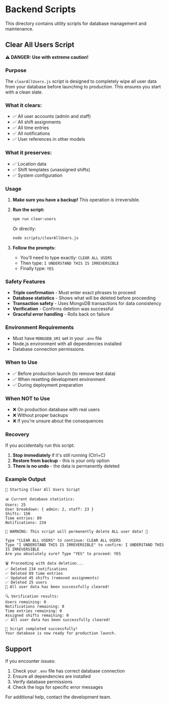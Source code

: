 # Backend Scripts

This directory contains utility scripts for database management and maintenance.

## Clear All Users Script

**⚠️ DANGER: Use with extreme caution!**

### Purpose
The `clearAllUsers.js` script is designed to completely wipe all user data from your database before launching to production. This ensures you start with a clean slate.

### What it clears:
- ✅ All user accounts (admin and staff)
- ✅ All shift assignments
- ✅ All time entries 
- ✅ All notifications
- ✅ User references in other models

### What it preserves:
- ✅ Location data
- ✅ Shift templates (unassigned shifts)
- ✅ System configuration

### Usage

1. **Make sure you have a backup!** This operation is irreversible.

2. **Run the script:**
   ```bash
   npm run clear-users
   ```
   
   Or directly:
   ```bash
   node scripts/clearAllUsers.js
   ```

3. **Follow the prompts:**
   - You'll need to type exactly: `CLEAR ALL USERS`
   - Then type: `I UNDERSTAND THIS IS IRREVERSIBLE`
   - Finally type: `YES`

### Safety Features

- **Triple confirmation** - Must enter exact phrases to proceed
- **Database statistics** - Shows what will be deleted before proceeding
- **Transaction safety** - Uses MongoDB transactions for data consistency
- **Verification** - Confirms deletion was successful
- **Graceful error handling** - Rolls back on failure

### Environment Requirements

- Must have `MONGODB_URI` set in your `.env` file
- Node.js environment with all dependencies installed
- Database connection permissions

### When to Use

- ✅ Before production launch (to remove test data)
- ✅ When resetting development environment
- ✅ During deployment preparation

### When NOT to Use

- ❌ On production database with real users
- ❌ Without proper backups
- ❌ If you're unsure about the consequences

### Recovery

If you accidentally run this script:
1. **Stop immediately** if it's still running (Ctrl+C)
2. **Restore from backup** - this is your only option
3. **There is no undo** - the data is permanently deleted

### Example Output

```
🚀 Starting Clear All Users Script

📊 Current database statistics:
Users: 25
User breakdown: { admin: 2, staff: 23 }
Shifts: 150
Time entries: 89
Notifications: 234

🚨 WARNING: This script will permanently delete ALL user data! 🚨

Type "CLEAR ALL USERS" to continue: CLEAR ALL USERS
Type "I UNDERSTAND THIS IS IRREVERSIBLE" to confirm: I UNDERSTAND THIS IS IRREVERSIBLE
Are you absolutely sure? Type "YES" to proceed: YES

🗑️ Proceeding with data deletion...
✅ Deleted 234 notifications
✅ Deleted 89 time entries
✅ Updated 45 shifts (removed assignments)
✅ Deleted 25 users
🎉 All user data has been successfully cleared!

🔍 Verification results:
Users remaining: 0
Notifications remaining: 0
Time entries remaining: 0
Assigned shifts remaining: 0
✅ All user data has been successfully cleared!

🎉 Script completed successfully!
Your database is now ready for production launch.
```

## Support

If you encounter issues:
1. Check your `.env` file has correct database connection
2. Ensure all dependencies are installed
3. Verify database permissions
4. Check the logs for specific error messages

For additional help, contact the development team. 